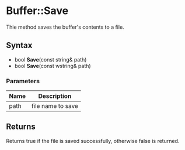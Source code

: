 # Buffer::Save #
Thie method saves the buffer's contents to a file.

## Syntax ##
- bool **Save**(const string& path)
- bool **Save**(const wstring& path)

### Parameters ###
|Name|Description|
|---|---|
|path|file name to save|

## Returns ##
Returns true if the file is saved successfully, otherwise false is returned.
